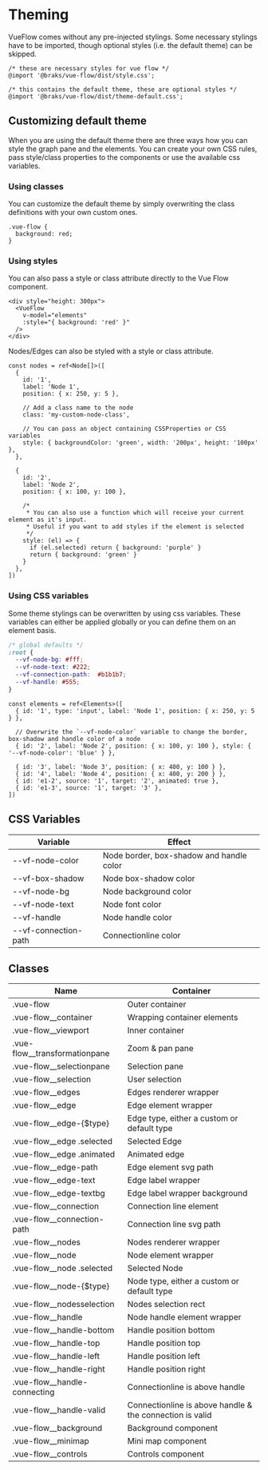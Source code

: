 # Theming

VueFlow comes without any pre-injected stylings. Some necessary stylings have to be imported, though optional styles (i.e.
the default theme) can be skipped.

```css:no-line-numbers
/* these are necessary styles for vue flow */
@import '@braks/vue-flow/dist/style.css';

/* this contains the default theme, these are optional styles */
@import '@braks/vue-flow/dist/theme-default.css';
```

## Customizing default theme

When you are using the default theme there are three ways how you can style the graph pane and the elements. You can create
your own CSS rules, pass style/class properties to the components or use the available css variables.

### Using classes

You can customize the default theme by simply overwriting the class definitions with your own custom ones.

```css:no-line-numbers
.vue-flow {
  background: red;
}
```

### Using styles

You can also pass a style or class attribute directly to the Vue Flow component.

```vue:no-line-numbers{4}
<div style="height: 300px">
  <VueFlow
    v-model="elements"
    :style="{ background: 'red' }"
  />
</div>
```

Nodes/Edges can also be styled with a style or class attribute.

```ts:no-line-numbers{8-12,20-27}
const nodes = ref<Node[]>([
  { 
    id: '1', 
    label: 'Node 1', 
    position: { x: 250, y: 5 },
    
    // Add a class name to the node
    class: 'my-custom-node-class',
    
    // You can pass an object containing CSSProperties or CSS variables
    style: { backgroundColor: 'green', width: '200px', height: '100px' },
  },
  
  { 
    id: '2', 
    label: 'Node 2', 
    position: { x: 100, y: 100 }, 
    
    /* 
     * You can also use a function which will receive your current element as it's input.
     * Useful if you want to add styles if the element is selected
     */
    style: (el) => {
      if (el.selected) return { background: 'purple' }
      return { background: 'green' }
    }
  },
])
```

### Using CSS variables

Some theme stylings can be overwritten by using css variables.
These variables can either be applied globally or you can define them on an element basis.

```css
/* global defaults */
:root {
  --vf-node-bg: #fff;
  --vf-node-text: #222;
  --vf-connection-path:  #b1b1b7;
  --vf-handle: #555;
}
```

```ts:no-line-numbers{4-5}
const elements = ref<Elements>([
  { id: '1', type: 'input', label: 'Node 1', position: { x: 250, y: 5 } },
  
  // Overwrite the `--vf-node-color` variable to change the border, box-shadow and handle color of a node
  { id: '2', label: 'Node 2', position: { x: 100, y: 100 }, style: { '--vf-node-color': 'blue' } },
  
  { id: '3', label: 'Node 3', position: { x: 400, y: 100 } },
  { id: '4', label: 'Node 4', position: { x: 400, y: 200 } },
  { id: 'e1-2', source: '1', target: '2', animated: true },
  { id: 'e1-3', source: '1', target: '3' },
])
```

## CSS Variables

| Variable              | Effect                                   |
|-----------------------|------------------------------------------|
| --vf-node-color       | Node border, box-shadow and handle color |
| --vf-box-shadow       | Node box-shadow color                    |
| --vf-node-bg          | Node background color                    |
| --vf-node-text        | Node font color                          |
| --vf-handle           | Node handle color                        |
| --vf-connection-path  | Connectionline color                     |



## Classes

| Name                          | Container                                                |
|-------------------------------|----------------------------------------------------------|
| .vue-flow                     | Outer container                                          |
| .vue-flow__container          | Wrapping container elements                              |
| .vue-flow__viewport           | Inner container                                          |
| .vue-flow__transformationpane | Zoom & pan pane                                          |
| .vue-flow__selectionpane      | Selection pane                                           |
| .vue-flow__selection          | User selection                                           |
| .vue-flow__edges              | Edges renderer wrapper                                   |
| .vue-flow__edge               | Edge element wrapper                                     |
| .vue-flow__edge-{$type}       | Edge type, either a custom or default type               |
| .vue-flow__edge .selected     | Selected Edge                                            |
| .vue-flow__edge .animated     | Animated edge                                            |
| .vue-flow__edge-path          | Edge element svg path                                    |
| .vue-flow__edge-text          | Edge label wrapper                                       |
| .vue-flow__edge-textbg        | Edge label wrapper background                            |
| .vue-flow__connection         | Connection line element                                  |
| .vue-flow__connection-path    | Connection line svg path                                 |
| .vue-flow__nodes              | Nodes renderer wrapper                                   |
| .vue-flow__node               | Node element wrapper                                     |
| .vue-flow__node .selected     | Selected Node                                            |
| .vue-flow__node-{$type}       | Node type, either a custom or default type               |
| .vue-flow__nodesselection     | Nodes selection rect                                     |
| .vue-flow__handle             | Node handle element wrapper                              |
| .vue-flow__handle-bottom      | Handle position bottom                                   |
| .vue-flow__handle-top         | Handle position top                                      |
| .vue-flow__handle-left        | Handle position left                                     |
| .vue-flow__handle-right       | Handle position right                                    |
| .vue-flow__handle-connecting  | Connectionline is above handle                           |
| .vue-flow__handle-valid       | Connectionline is above handle & the connection is valid |
| .vue-flow__background         | Background component                                     |
| .vue-flow__minimap            | Mini map component                                       |
| .vue-flow__controls           | Controls component                                       |
 
